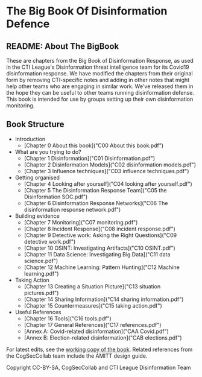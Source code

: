# The Big Book Of Disinformation Defence

## README: About The BigBook
These are chapters from the Big Book of Disinformation Response, as used in the CTI League's Disinformation threat intelligence team for its Covid19 disinformation response. We have modified the chapters from their original form by removing CTI-specific notes and adding in other notes that might help other teams who are engaging in similar work. We've released them in the hope they can be useful to other teams running disinformation defense.
This book is intended for use by groups setting up their own disinformation monitoring. 


## Book Structure

* Introduction
   * [Chapter 0 About this book]("C00 About this book.pdf")
* What are you trying to do? 
   * [Chapter 1 Disinformation]("C01 Disinformation.pdf")
   * [Chapter 2 Disinformation Models]("C02 disinformation models.pdf")
   * [Chapter 3 Influence techniques]("C03 influence techniques.pdf")
* Getting organised
   * [Chapter 4 Looking after yourself]("C04 looking after yourself.pdf")
   * [Chapter 5 The Disinformation Response Team]("C05 the Disinformation SOC.pdf")
   * [Chapter 6 Disinformation Response Networks]("C06 The disinformation response network.pdf")
* Building evidence
   * [Chapter 7 Monitoring]("C07 monitoring.pdf")
   * [Chapter 8 Incident Response]("C08 incident response.pdf")
   * [Chapter 9 Detective work: Asking the Right Questions]("C09 detective work.pdf")
   * [Chapter 10 OSINT: Investigating Artifacts]("C10 OSINT.pdf")
   * [Chapter 11 Data Science: Investigating Big Data]("C11 data science.pdf")
   * [Chapter 12 Machine Learning: Pattern Hunting]("C12 Machine learning.pdf")
* Taking Action
   * [Chapter 13 Creating a Situation Picture]("C13 situation pictures.pdf")
   * [Chapter 14 Sharing Information]("C14 sharing information.pdf")
   * [Chapter 15 Countermeasures]("C15 taking action.pdf")
* Useful References
   * [Chapter 16 Tools]("C16 tools.pdf")
   * [Chapter 17 General References]("C17 references.pdf")
   * [Annex A: Covid-related disinformation]("CAA Covid.pdf")
   * [Annex B: Election-related disinformation]("CAB elections.pdf")

For latest edits, see the [working copy of the book](https://drive.google.com/drive/u/0/folders/164PoJDySDez6sr2yvcP6fPodpHifDIi7).  Related references from the CogSecCollab team include the AMITT design guide. 


Copyright CC-BY-SA, CogSecCollab and CTI League Disinformation Team